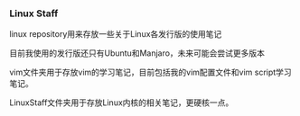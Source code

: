 ### **Linux Staff**

linux repository用来存放一些关于Linux各发行版的使用笔记

目前我使用的发行版还只有Ubuntu和Manjaro，未来可能会尝试更多版本

vim文件夹用于存放vim的学习笔记，目前包括我的vim配置文件和vim script学习笔记。

LinuxStaff文件夹用于存放Linux内核的相关笔记，更硬核一点。
